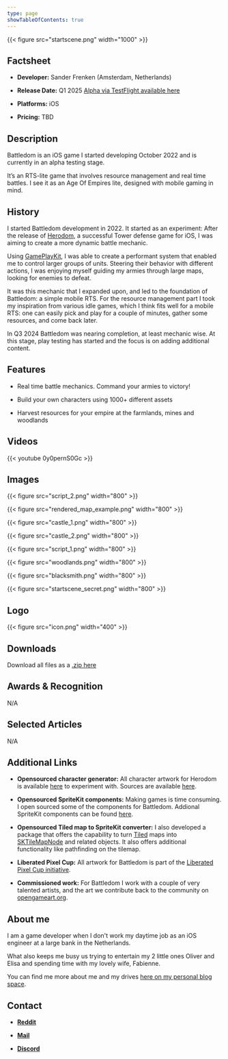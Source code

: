 ```yaml
---
type: page
showTableOfContents: true
---
```


{{< figure src="startscene.png" width="1000" >}}

## Factsheet

- **Developer:** Sander Frenken (Amsterdam, Netherlands)

- **Release Date:** Q1 2025 [Alpha via TestFlight available here](https://testflight.apple.com/join/IsXcGtGR)

- **Platforms:** iOS

- **Pricing:** TBD

## Description

Battledom is an iOS game I started developing October 2022 and is currently in an alpha testing stage. 

It’s an RTS-lite game that involves resource management and real time battles. 
I see it as an Age Of Empires lite, designed with mobile gaming in mind.

## History

I started Battledom development in 2022. It started as an experiment: After the release of [Herodom](https://apps.apple.com/us/app/herodom/id1371997444), a successful Tower defense game for iOS, I was aiming to create a more dynamic battle mechanic. 

Using [GamePlayKit](https://developer.apple.com/documentation/gameplaykit), I was able to create a performant system that enabled me to control larger groups of units. Steering their behavior with different actions, I was enjoying myself guiding my armies through large maps, looking for enemies to defeat.

It was this mechanic that I expanded upon, and led to the foundation of Battledom: a simple mobile RTS. For the resource management part I took my inspiration from various idle games, which I think fits well for a mobile RTS: one can easily pick and play for a couple of minutes, gather some resources, and come back later.

In Q3 2024 Battledom was nearing completion, at least mechanic wise. At this stage, play testing has started and the focus is on adding additional content.

## Features

- Real time battle mechanics. Command your armies to victory!

- Build your own characters using 1000+ different assets

- Harvest resources for your empire at the farmlands, mines and woodlands

## Videos

{{< youtube 0y0pernS0Gc >}}

## Images

{{< figure src="script_2.png" width="800" >}}

{{< figure src="rendered_map_example.png" width="800" >}}

{{< figure src="castle_1.png" width="800" >}}

{{< figure src="castle_2.png" width="800" >}}

{{< figure src="script_1.png" width="800" >}}

{{< figure src="woodlands.png" width="800" >}}

{{< figure src="blacksmith.png" width="800" >}}

{{< figure src="startscene_secret.png" width="800" >}}

## Logo

{{< figure src="icon.png" width="400" >}}

## Downloads

Download all files as a [.zip here](presskit.zip)

## Awards & Recognition

N/A

## Selected Articles

N/A

## Additional Links

- **Opensourced character generator:** All character artwork for Herodom is available [here](https://sanderfrenken.github.io/Universal-LPC-Spritesheet-Character-Generator/#?body=bauldric) to experiment with. Sources are available [here](https://github.com/sanderfrenken/Universal-LPC-Spritesheet-Character-Generator).

- **Opensourced SpriteKit components:** Making games is time consuming. I open sourced some of the components for Battledom. Addional SpriteKit components can be found [here](https://github.com/sanderfrenken/MoreSpriteKit). 

- **Opensourced Tiled map to SpriteKit converter:** I also developed a package that offers the capability to turn [Tiled](https://www.mapeditor.org) maps into [SKTileMapNode](https://developer.apple.com/documentation/spritekit/sktilemapnode) and related objects. It also offers additional functionality like pathfinding on the tilemap.

- **Liberated Pixel Cup:** All artwork for Battledom is part of the [Liberated Pixel Cup initiative](https://lpc.opengameart.org/).

- **Commissioned work:** For Battledom I work with a couple of very talented artists, and the art we contribute back to the community on [opengameart.org](https://opengameart.org/content/lpc-commissioned).

## About me

I am a game developer when I don't work my daytime job as an iOS engineer at a large bank in the Netherlands. 

What also keeps me busy us trying to entertain my 2 little ones Oliver and Elisa and spending time with my lovely wife, Fabienne.

You can find me more about me and my drives [here on my personal blog space](https://sanderfrenken.github.io/dev-blog/posts/welcome/).

## Contact

- [**Reddit**](https://www.reddit.com/user/sanderfrenken/)

- [**Mail**](mailto:rednasgamesinfo@gmail.com)

- [**Discord**](https://discord.com/users/478807114752589825)